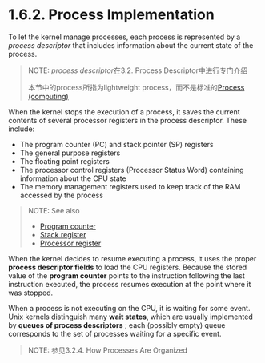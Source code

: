 # 1.6.2. Process Implementation

To let the kernel manage processes, each process is represented by a *process descriptor* that
includes information about the current state of the process.

> NOTE: *process descriptor*在3.2. Process Descriptor中进行专门介绍
>
> 本节中的process所指为lightweight process，而不是标准的[Process (computing)](https://en.wikipedia.org/wiki/Process_(computing))

When the kernel stops the execution of a process, it saves the current contents of several processor
registers in the process descriptor. These include:

- The program counter (PC) and stack pointer (SP) registers
- The general purpose registers
- The floating point registers
- The processor control registers (Processor Status Word) containing information about the CPU
  state
- The memory management registers used to keep track of the RAM accessed by the process

> NOTE: See also
>
> - [Program counter](https://en.wikipedia.org/wiki/Program_counter)
> - [Stack register](https://en.wikipedia.org/wiki/Stack_register)
> - [Processor register](https://en.wikipedia.org/wiki/Processor_register)

When the kernel decides to resume executing a process, it uses the proper **process descriptor fields**
to load the CPU registers. Because the stored value of the **program counter** points to the instruction
following the last instruction executed, the process resumes execution at the point where it was
stopped.

When a process is not executing on the CPU, it is waiting for some event. Unix kernels distinguish many **wait states**, which are usually implemented by **queues of process descriptors** ; each (possibly
empty) queue corresponds to the set of processes waiting for a specific event.

> NOTE:  参见3.2.4. How Processes Are Organized

